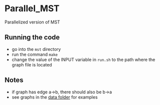 # Parallel_MST
Parallelized version of MST

## Running the code
- go into the `mst` directory
- run the command `make`
- change the value of the INPUT variable in `run.sh` to the path where the graph file is located

## Notes
- if graph has edge a->b, there should also be b->a
- see graphs in the [data folder](https://github.com/SuiliangM/Parallel_MST/tree/master/data) for examples
